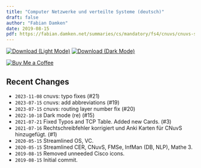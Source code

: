 ```yaml
---
title: "Computer Netzwerke und verteilte Systeme (deutsch)"
draft: false
author: "Fabian Damken"
date: 2019-08-15
pdf: https://fabian.damken.net/summaries/cs/mandatory/fs4/cnuvs/cnuvs-summary.pdf
---
```


[![Download (Light Mode)](/download.png)](cnuvs-summary.pdf)
[![Download (Dark Mode)](/download-dark.png)](cnuvs-summary-dark.pdf)

[![Buy Me a Coffee](/kofi.png)](https://ko-fi.com/fdamken)

## Recent Changes
- `2023-11-08` cnuvs: typo fixes (#21)
- `2023-07-15` cnuvs: add abbreviations (#19)
- `2023-07-15` cnuvs: routing layer number fix (#20)
- `2022-10-18` Dark mode (re) (#15)
- `2021-07-21` Fixed Typos and TCP Table. Added new Cards. (#3)
- `2021-07-16` Rechtschreibfehler korrigiert und Anki Karten für CNuvS hinzugefügt. (#1)
- `2020-05-15` Streamlined OS, VC.
- `2020-05-15` Streamlined CER, CNuvS, FMSe, InfMan (DB, NLP), Mathe 3.
- `2019-08-15` Removed unneeded Cisco icons.
- `2019-08-15` Initial commit.
